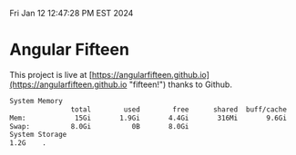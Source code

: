 Fri Jan 12 12:47:28 PM EST 2024

# Angular Fifteen


This project is live at [https://angularfifteen.github.io](https://angularfifteen.github.io "fifteen!") thanks to Github.

```bash
System Memory
               total        used        free      shared  buff/cache   available
Mem:            15Gi       1.9Gi       4.4Gi       316Mi       9.6Gi        13Gi
Swap:          8.0Gi          0B       8.0Gi
System Storage
1.2G	.
```
```bash
